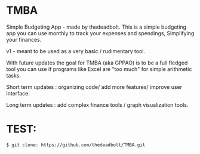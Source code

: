 # TMBA
Simple Budgeting App - made by thedeadbolt.
This is a simple budgeting app you can use monthly to track your expenses and spendings, Simplifying your finances.

v1 - meant to be used as a very basic / rudimentary tool.

With future updates the goal for TMBA (aka GPPAO) is to be a full fledged tool you can use if programs like Excel are "too much" for simple arithmetic tasks. 

Short term updates : organizing code/ add more features/ improve user interface.

Long term updates : add complex finance tools / graph visualization tools.

# TEST:

```bash
$ git clone: https://github.com/thedeadbolt/TMBA.git
```